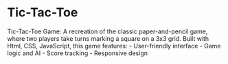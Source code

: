 # Tic-Tac-Toe
Tic-Tac-Toe Game: A recreation of the classic paper-and-pencil game, where two players take turns marking a square on a 3x3 grid. Built with Html, CSS, JavaScript, this game features:  - User-friendly interface - Game logic and AI - Score tracking - Responsive design
